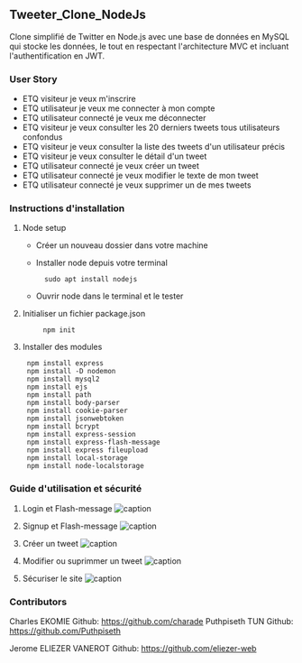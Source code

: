 ## Tweeter_Clone_NodeJs
Clone simplifié de Twitter en Node.js avec une base de données en MySQL qui stocke les données, le tout en respectant l'architecture MVC et incluant l'authentification en JWT.

### User Story

- ETQ visiteur je veux m'inscrire
- ETQ utilisateur je veux me connecter à mon compte
- ETQ utilisateur connecté je veux me déconnecter
- ETQ visiteur je veux consulter les 20 derniers tweets tous utilisateurs confondus
- ETQ visiteur je veux consulter la liste des tweets d'un utilisateur précis
- ETQ visiteur je veux consulter le détail d'un tweet
- ETQ utilisateur connecté je veux créer un tweet
- ETQ utilisateur connecté je veux modifier le texte de mon tweet
- ETQ utilisateur connecté je veux supprimer un de mes tweets

### Instructions d'installation

1. Node setup
    - Créer un nouveau dossier dans votre machine
    - Installer node depuis votre terminal

            sudo apt install nodejs

    - Ouvrir node dans le terminal et le tester

2. Initialiser un fichier package.json

            npm init

3. Installer des modules

        npm install express        
        npm install -D nodemon        
        npm install mysql2        
        npm install ejs
        npm install path        
        npm install body-parser        
        npm install cookie-parser        
        npm install jsonwebtoken         
        npm install bcrypt
        npm install express-session
        npm install express-flash-message
        npm install express fileupload
        npm install local-storage
        npm install node-localstorage

### Guide d'utilisation et sécurité
1. Login et Flash-message
![caption](./src/images/LoginFlashmessage.gif)

2. Signup et Flash-message
![caption](./src/images/Signupflashmessage.gif)

3. Créer un tweet
![caption](./src/images/createtweet.gif)

4. Modifier ou suprimmer un tweet
![caption](./src/images/Editdeletetweet.gif)

5. Sécuriser le site
![caption](./src/images/security.gif)

### Contributors
Charles EKOMIE Github: https://github.com/charade
Puthpiseth TUN Github: https://github.com/Puthpiseth 

Jerome ELIEZER VANEROT Github: https://github.com/eliezer-web

